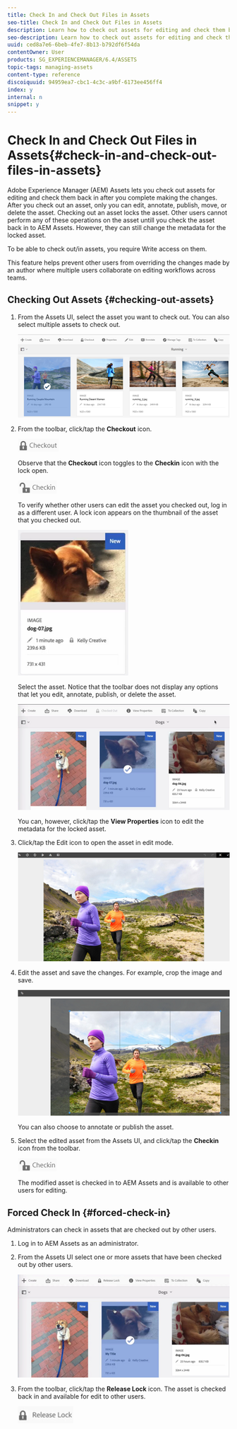 ```yaml
---
title: Check In and Check Out Files in Assets
seo-title: Check In and Check Out Files in Assets
description: Learn how to check out assets for editing and check them back in after the changes are complete.
seo-description: Learn how to check out assets for editing and check them back in after the changes are complete.
uuid: ced8a7e6-6beb-4fe7-8b13-b792df6f54da
contentOwner: User
products: SG_EXPERIENCEMANAGER/6.4/ASSETS
topic-tags: managing-assets
content-type: reference
discoiquuid: 94959ea7-cbc1-4c3c-a9bf-6173ee456ff4
index: y
internal: n
snippet: y
---
```


# Check In and Check Out Files in Assets{#check-in-and-check-out-files-in-assets}

Adobe Experience Manager (AEM) Assets lets you check out assets for editing and check them back in after you complete making the changes. After you check out an asset, only you can edit, annotate, publish, move, or delete the asset. Checking out an asset locks the asset. Other users cannot perform any of these operations on the asset untill you check the asset back in to AEM Assets. However, they can still change the metadata for the locked asset.

To be able to check out/in assets, you require Write access on them.

This feature helps prevent other users from overriding the changes made by an author where multiple users collaborate on editing workflows across teams.

## Checking Out Assets {#checking-out-assets}

1. From the Assets UI, select the asset you want to check out. You can also select multiple assets to check out.

   ![](assets/chlimage_1-474.png)

1. From the toolbar, click/tap the **Checkout** icon.

   ![](assets/chlimage_1-475.png)

   Observe that the **Checkout** icon toggles to the **Checkin** icon with the lock open.

   ![](assets/chlimage_1-476.png)

   To verify whether other users can edit the asset you checked out, log in as a different user. A lock icon appears on the thumbnail of the asset that you checked out.

   ![](assets/chlimage_1-477.png)

   Select the asset. Notice that the toolbar does not display any options that let you edit, annotate, publish, or delete the asset.

   ![](assets/chlimage_1-478.png)

   You can, however, click/tap the **View Properties** icon to edit the metadata for the locked asset.

1. Click/tap the Edit icon to open the asset in edit mode.

   ![](assets/chlimage_1-479.png)

1. Edit the asset and save the changes. For example, crop the image and save. 

   ![](assets/chlimage_1-480.png)

   You can also choose to annotate or publish the asset.

1. Select the edited asset from the Assets UI, and click/tap the **Checkin** icon from the toolbar.

   ![](assets/chlimage_1-481.png)

   The modified asset is checked in to AEM Assets and is available to other users for editing.

## Forced Check In {#forced-check-in}

Administrators can check in assets that are checked out by other users.

1. Log in to AEM Assets as an administrator.
1. From the Assets UI select one or more assets that have been checked out by other users.

   ![](assets/chlimage_1-482.png)

1. From the toolbar, click/tap the **Release Lock** icon. The asset is checked back in and available for edit to other users.

   ![](assets/chlimage_1-483.png)

